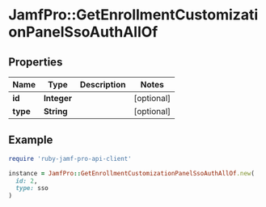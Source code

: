# JamfPro::GetEnrollmentCustomizationPanelSsoAuthAllOf

## Properties

| Name | Type | Description | Notes |
| ---- | ---- | ----------- | ----- |
| **id** | **Integer** |  | [optional] |
| **type** | **String** |  | [optional] |

## Example

```ruby
require 'ruby-jamf-pro-api-client'

instance = JamfPro::GetEnrollmentCustomizationPanelSsoAuthAllOf.new(
  id: 2,
  type: sso
)
```

